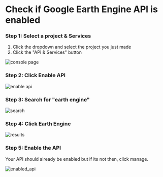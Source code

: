 # Check if Google Earth Engine API is enabled

### Step 1: Select a project & Services

1. Click the dropdown and select the project you just made
2. Click the "API & Services" button

![console page](https://github.com/user-attachments/assets/05ca60bb-35a2-4b93-ba96-3039d0b36c07)

### Step 2: Click Enable API

![enable api](https://github.com/user-attachments/assets/2462f9e2-0d92-4062-8267-8bc115e1336c)

### Step 3: Search for "earth engine"

![search](https://github.com/user-attachments/assets/e0296b63-ae3c-460e-9af2-3241e44dba22)

### Step 4: Click Earth Engine

![results](https://github.com/user-attachments/assets/50dd9815-fe2e-402a-96ee-8efedf2438ba)

### Step 5: Enable the API

Your API should already be enabled but if its not then, click manage.

![enabled_api](https://github.com/user-attachments/assets/75ffb6d7-083c-4321-9caf-983505f6e2ec)